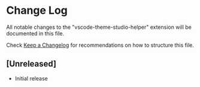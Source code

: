# Change Log

All notable changes to the "vscode-theme-studio-helper" extension will be documented in this file.

Check [Keep a Changelog](http://keepachangelog.com/) for recommendations on how to structure this file.

## [Unreleased]

- Initial release